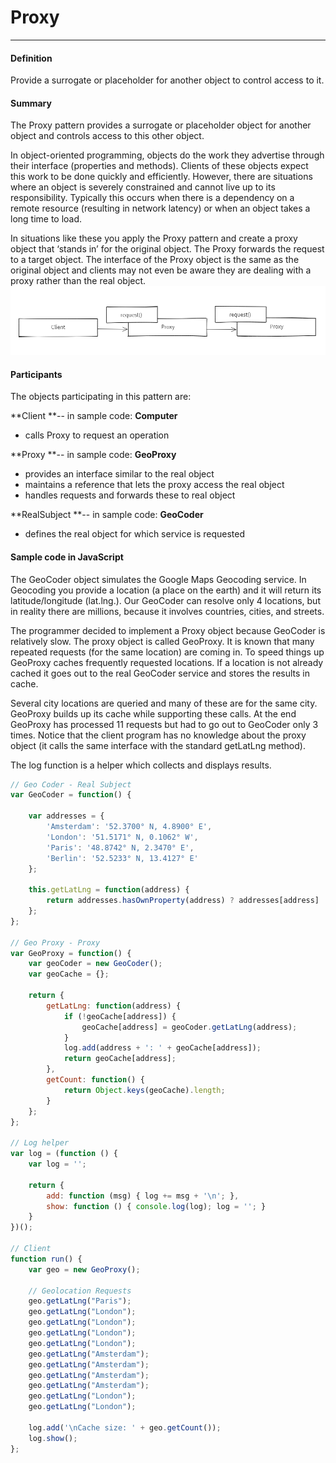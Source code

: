 # Proxy

---

#### Definition

Provide a surrogate or placeholder for another object to control access to it.

#### Summary

The Proxy pattern  provides a surrogate or placeholder object for another object and controls access to this other object.

In object-oriented programming, objects do the work they advertise through their interface \(properties and methods\). Clients of these objects expect this work to be done quickly and efficiently. However, there are situations where an object is severely constrained and cannot live up to its responsibility. Typically this occurs when there is a dependency on a remote resource \(resulting in network latency\) or when an object takes a long time to load.

In situations like these you apply the Proxy pattern and create a proxy object that ‘stands in’ for the original object. The Proxy forwards the request to a target object. The interface of the Proxy object is the same as the original object and clients may not even be aware they are dealing with a proxy rather than the real object.![](/assets/ice_screenshot_20180824-141239.png)

#### Participants

The objects participating in this pattern are:

**Client **-- in sample code: **Computer**

* calls Proxy to request an operation

**Proxy **-- in sample code: **GeoProxy**

* provides an interface similar to the real object
* maintains a reference that lets the proxy access the real object
* handles requests and forwards these to real object

**RealSubject **-- in sample code: **GeoCoder**

* defines the real object for which service is requested

#### Sample code in JavaScript

The GeoCoder object simulates the Google Maps Geocoding service. In Geocoding you provide a location \(a place on the earth\) and it will return its latitude/longitude \(lat.lng.\). Our GeoCoder can resolve only 4 locations, but in reality there are millions, because it involves countries, cities, and streets.

The programmer decided to implement a Proxy object because GeoCoder is relatively slow. The proxy object is called GeoProxy. It is known that many repeated requests \(for the same location\) are coming in. To speed things up GeoProxy caches frequently requested locations. If a location is not already cached it goes out to the real GeoCoder service and stores the results in cache.

Several city locations are queried and many of these are for the same city. GeoProxy builds up its cache while supporting these calls. At the end GeoProxy has processed 11 requests but had to go out to GeoCoder only 3 times. Notice that the client program has no knowledge about the proxy object \(it calls the same interface with the standard getLatLng method\).

The log function is a helper which collects and displays results.

```js
// Geo Coder - Real Subject
var GeoCoder = function() {

	var addresses = {
		'Amsterdam': '52.3700° N, 4.8900° E',
		'London': '51.5171° N, 0.1062° W',
		'Paris': '48.8742° N, 2.3470° E',
		'Berlin': '52.5233° N, 13.4127° E'
	};

	this.getLatLng = function(address) {
		return addresses.hasOwnProperty(address) ? addresses[address] : 'Address Is Not Found';
	};
};

// Geo Proxy - Proxy
var GeoProxy = function() {
	var geoCoder = new GeoCoder();
	var geoCache = {};

	return {
		getLatLng: function(address) {
			if (!geoCache[address]) {
				geoCache[address] = geoCoder.getLatLng(address);
			}
			log.add(address + ': ' + geoCache[address]);
			return geoCache[address];
		},
		getCount: function() {
			return Object.keys(geoCache).length;
		}
	};
};

// Log helper
var log = (function () {
    var log = '';
 
    return {
        add: function (msg) { log += msg + '\n'; },
        show: function () { console.log(log); log = ''; }
    }
})();

// Client
function run() {
	var geo = new GeoProxy();

	// Geolocation Requests
	geo.getLatLng("Paris");
    geo.getLatLng("London");
    geo.getLatLng("London");
    geo.getLatLng("London");
    geo.getLatLng("London");
    geo.getLatLng("Amsterdam");
    geo.getLatLng("Amsterdam");
    geo.getLatLng("Amsterdam");
    geo.getLatLng("Amsterdam");
    geo.getLatLng("London");
    geo.getLatLng("London");

    log.add('\nCache size: ' + geo.getCount());
    log.show();
};
```



